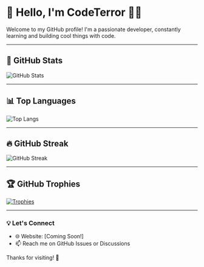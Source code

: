 # 👋 Hello, I'm CodeTerror 👨‍💻

Welcome to my GitHub profile! I'm a passionate developer, constantly learning and building cool things with code.

---

## 🚀 GitHub Stats

![GitHub Stats](https://github-readme-stats.vercel.app/api?username=CodeTerror-hub&show_icons=true&theme=radical)

---

## 📊 Top Languages

![Top Langs](https://github-readme-stats.vercel.app/api/top-langs/?username=CodeTerror-hub&layout=compact&theme=radical)

---

## 🔥 GitHub Streak

![GitHub Streak](https://github-readme-streak-stats.herokuapp.com/?user=CodeTerror-hub&theme=radical)

---

## 🏆 GitHub Trophies

[![Trophies](https://github-profile-trophy.vercel.app/?username=CodeTerror-hub&theme=tokyonight&no-frame=false&no-bg=true&margin-w=4)](https://github.com/ryo-ma/github-profile-trophy)

---

### 💡 Let's Connect

- 🌐 Website: [Coming Soon!]
- 📫 Reach me on GitHub Issues or Discussions

Thanks for visiting! 🙌
